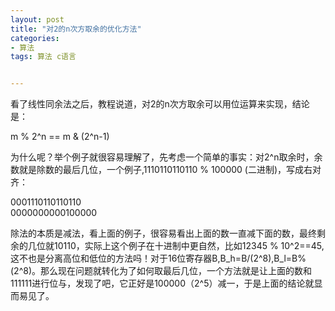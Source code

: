 ```yaml
---
layout: post
title: "对2的n次方取余的优化方法"
categories:
- 算法
tags: 算法 c语言


---
```


看了线性同余法之后，教程说道，对2的n次方取余可以用位运算来实现，结论是：
>
m % 2^n == m & (2^n-1)

为什么呢？举个例子就很容易理解了，先考虑一个简单的事实：对2^n取余时，余数就是除数的最后几位，一个例子,1110110110110 % 100000 (二进制)，写成右对齐：
>
0001110110110110  
0000000000100000

除法的本质是减法，看上面的例子，很容易看出上面的数一直减下面的数，最终剩余的几位就10110，实际上这个例子在十进制中更自然，比如12345 % 10^2==45,这不也是分离高位和低位的方法吗！对于16位寄存器B,B\_h=B/(2^8),B\_l=B%(2^8)。那么现在问题就转化为了如何取最后几位，一个方法就是让上面的数和111111进行位与，发现了吧，它正好是100000（2^5）减一，于是上面的结论就显而易见了。  
